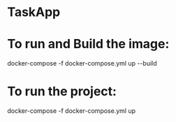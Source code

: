 # TaskApp
# To run and Build the image:
docker-compose -f docker-compose.yml up --build
# To run the project:
docker-compose -f docker-compose.yml up

